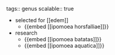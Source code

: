tags:: genus
scalable:: true

- selected for [[edem]]
	- {{embed [[ipomoea horsfalliae]]}}
- research
	- {{embed [[ipomoea batatas]]}}
	- {{embed [[ipomoea aquatica]]}}